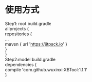 # 使用方式
Step1: root build.gradle<br>
allprojects {<br>
		repositories {<br>
			...<br>
			maven { url 'https://jitpack.io' }<br>
		}<br>
	}<br>
  Step2:model build.gradle<br>
  dependencies {<br>
	        compile 'com.github.wuxinxi:XBTool:1.1.1'<br>
	}<br>
